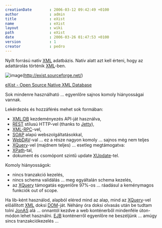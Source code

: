 ```yaml
---
creationDate        : 2006-03-12 09:42:49 +0100 
author              : admin 
title               : eXist 
name                : eXist 
layout              : wiki 
path                : eXist 
date                : 2006-03-26 01:47:53 +0100 
version             : 1 
creator             : pedro 
---
```

Nyílt forrású natív [XML](XML.html) adatbázis. Natív alatt azt kell érteni, hogy az adattárolás történik [XML](XML.html)-ben.

![image](http://wiki.exist-db.org/space/SnipSnap/config/logo.png)(http://exist.sourceforge.net/)

[eXist - Open Source Native XML Database](http://exist.sourceforge.net/)

Sok mindenre használható ... egyenlőre sajnos komoly hiányosságai vannak.

Lekérdezés és hozzáférés mehet sok formában:

*   [XML:DB](http://xmldb-org.sourceforge.net/) kezdeményezés API-ját használva,
*   [REST](REST%20-%20Representational%20State%20Transfer.html) stílusú HTTP-vel (thanks to [Jetty](jetty.html)),
*   [XML-RPC](xml-rpc.html)-vel,
*   [SOAP](SOAP.html) alapú webszolgáltatásokkal,
*   [WebDAV](Webdav.html)-val ... ez a része nagyon komoly ... sajnos még nem teljes
*   [XQuery](XQuery.html)-vel (majdnem teljes) ... esetleg megtámogatva:
*   [XPath](XPath.html)-tal,
*   dokument és csomópont szintű update [XUpdate](Missing.html)-tel.


Komoly hiányosságok:

*   nincs tranzakció kezelés,
*   nincs schema validálás ... meg egyáltalán schema kezelés,
*   az [XQuery](XQuery.html) támogatás egyenlőre 97%-os ... ráadásul a keménymagos funkciók out of scope.

Ha lib-ként használod, alapból eléred mind az alap, mind az [XQuery](XQuery.html)-vel előállított [XML](XML.html) doksi [DOM](dom.html)-ját. Néhány óra doksi olvasás után be tudtam tolni [JonAS](jonas.html) alá ... onnantól kezdve a web konténerből mindenféle úton-módon lehet használni. [EJB](EJB.html) konténerről egyenlőre ne beszéljünk ... amúgy sincs tranzakciókezelés ...
